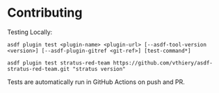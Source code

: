 # Contributing

Testing Locally:

```shell
asdf plugin test <plugin-name> <plugin-url> [--asdf-tool-version <version>] [--asdf-plugin-gitref <git-ref>] [test-command*]

asdf plugin test stratus-red-team https://github.com/vthiery/asdf-stratus-red-team.git "stratus version"
```

Tests are automatically run in GitHub Actions on push and PR.
